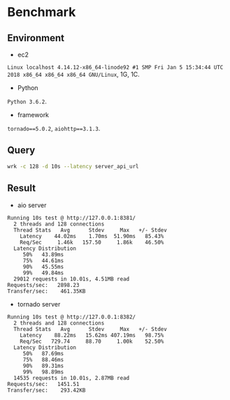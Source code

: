 
Benchmark
=========

Environment
-----------

  * ec2

`Linux localhost 4.14.12-x86_64-linode92 #1 SMP Fri Jan 5 15:34:44 UTC 2018 x86_64 x86_64 x86_64 GNU/Linux`, 1G, 1C.

  * Python

`Python 3.6.2`.

  * framework

`tornado==5.0.2`, `aiohttp==3.1.3`.


Query
-----

```bash
wrk -c 128 -d 10s --latency server_api_url
```


Result
------

  * aio server

```
Running 10s test @ http://127.0.0.1:8381/
  2 threads and 128 connections
  Thread Stats   Avg      Stdev     Max   +/- Stdev
    Latency    44.02ms    1.70ms  51.90ms   85.43%
    Req/Sec     1.46k   157.50     1.86k    46.50%
  Latency Distribution
     50%   43.89ms
     75%   44.61ms
     90%   45.55ms
     99%   49.84ms
  29012 requests in 10.01s, 4.51MB read
Requests/sec:   2898.23
Transfer/sec:    461.35KB
```

  * tornado server

```
Running 10s test @ http://127.0.0.1:8382/
  2 threads and 128 connections
  Thread Stats   Avg      Stdev     Max   +/- Stdev
    Latency    88.22ms   15.62ms 407.19ms   98.75%
    Req/Sec   729.74     88.70     1.00k    52.50%
  Latency Distribution
     50%   87.69ms
     75%   88.46ms
     90%   89.31ms
     99%   98.89ms
  14535 requests in 10.01s, 2.87MB read
Requests/sec:   1451.51
Transfer/sec:    293.42KB
```
